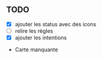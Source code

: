 ## TODO 

- [x] ajouter les status avec des icons
- [ ] relire les règles
- [x] ajouter les intentions
- Carte manquante